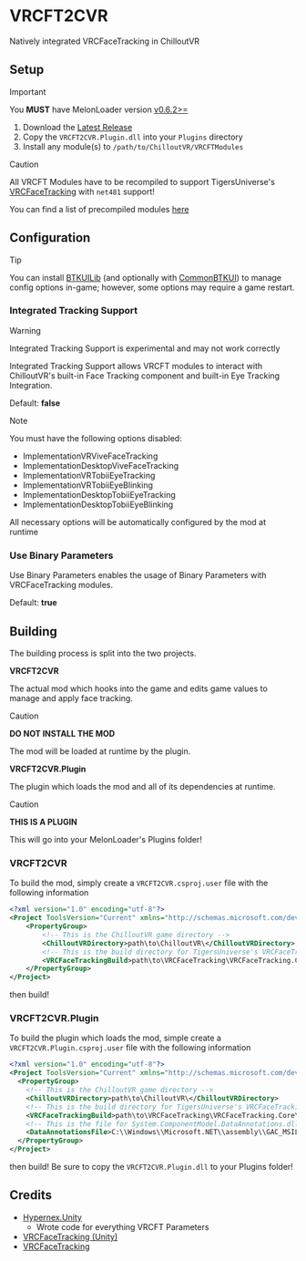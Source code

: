 # VRCFT2CVR
Natively integrated VRCFaceTracking in ChilloutVR

## Setup

> [!IMPORTANT]
> 
> You **MUST** have MelonLoader version [v0.6.2>=](https://github.com/LavaGang/MelonLoader/releases/latest)

1. Download the [Latest Release](https://github.com/200Tigersbloxed/VRCFT2CVR/releases/latest/download/VRCFT2CVR.Plugin.dll)
2. Copy the `VRCFT2CVR.Plugin.dll` into your `Plugins` directory
3. Install any module(s) to `/path/to/ChilloutVR/VRCFTModules`

> [!CAUTION]
> 
> All VRCFT Modules have to be recompiled to support TigersUniverse's [VRCFaceTracking](https://github.com/TigersUniverse/VRCFaceTracking) with `net481` support!
> 
> You can find a list of precompiled modules [here](https://github.com/TigersUniverse/VRCFaceTracking?tab=readme-ov-file#-external-modules)

## Configuration

> [!TIP]
> 
> You can install [BTKUILib](https://github.com/BTK-Development/BTKUILib) (and optionally with [CommonBTKUI](https://github.com/dakyneko/DakyModsCVR/tree/master/CommonBTKUI)) to manage config options in-game; however, some options may require a game restart.

### Integrated Tracking Support

> [!WARNING]  
>
> Integrated Tracking Support is experimental and may not work correctly

Integrated Tracking Support allows VRCFT modules to interact with ChilloutVR's built-in Face Tracking component and built-in Eye Tracking Integration.

Default: **false**

> [!NOTE]  
>
> You must have the following options disabled:
>  + ImplementationVRViveFaceTracking
>  + ImplementationDesktopViveFaceTracking
>  + ImplementationVRTobiiEyeTracking
>  + ImplementationVRTobiiEyeBlinking
>  + ImplementationDesktopTobiiEyeTracking
>  + ImplementationDesktopTobiiEyeBlinking
>
> All necessary options will be automatically configured by the mod at runtime

### Use Binary Parameters

Use Binary Parameters enables the usage of Binary Parameters with VRCFaceTracking modules.

Default: **true**

## Building

The building process is split into the two projects.

**VRCFT2CVR**

The actual mod which hooks into the game and edits game values to manage and apply face tracking.

> [!CAUTION]
> 
> **DO NOT INSTALL THE MOD**
> 
> The mod will be loaded at runtime by the plugin.

**VRCFT2CVR.Plugin**

The plugin which loads the mod and all of its dependencies at runtime.

> [!CAUTION]
> 
> **THIS IS A PLUGIN**
>
> This will go into your MelonLoader's Plugins folder!

### VRCFT2CVR

To build the mod, simply create a `VRCFT2CVR.csproj.user` file with the following information

```xml
<?xml version="1.0" encoding="utf-8"?>
<Project ToolsVersion="Current" xmlns="http://schemas.microsoft.com/developer/msbuild/2003">
    <PropertyGroup>
        <!-- This is the ChilloutVR game directory -->
        <ChilloutVRDirectory>path\to\ChilloutVR\</ChilloutVRDirectory>
        <!-- This is the build directory for TigersUniverse's VRCFaceTracking -->
        <VRCFaceTrackingBuild>path\to\VRCFaceTracking\VRCFaceTracking.Core\bin\Release\net481\</VRCFaceTrackingBuild>
    </PropertyGroup>
</Project>
```

then build!

### VRCFT2CVR.Plugin

To build the plugin which loads the mod, simple create a `VRCFT2CVR.Plugin.csproj.user` file with the following information

```xml
<?xml version="1.0" encoding="utf-8"?>
<Project ToolsVersion="Current" xmlns="http://schemas.microsoft.com/developer/msbuild/2003">
  <PropertyGroup>
    <!-- This is the ChilloutVR game directory -->
    <ChilloutVRDirectory>path\to\ChilloutVR\</ChilloutVRDirectory>
    <!-- This is the build directory for TigersUniverse's VRCFaceTracking -->
    <VRCFaceTrackingBuild>path\to\VRCFaceTracking\VRCFaceTracking.Core\bin\Release\net481\</VRCFaceTrackingBuild>
    <!-- This is the file for System.ComponentModel.DataAnnotations.dll, a dependency of VRCFaceTracking -->
    <DataAnnotationsFile>C:\\Windows\\Microsoft.NET\\assembly\\GAC_MSIL\\System.ComponentModel.DataAnnotations\\v4.0_4.0.0.0__31bf3856ad364e35\\System.ComponentModel.DataAnnotations.dll</DataAnnotationsFile>
  </PropertyGroup>
</Project>
```

then build! Be sure to copy the `VRCFT2CVR.Plugin.dll` to your Plugins folder!

## Credits

+ [Hypernex.Unity](https://github.com/TigersUniverse/Hypernex.Unity)
  + Wrote code for everything VRCFT Parameters
+ [VRCFaceTracking (Unity)](https://github.com/TigersUniverse/VRCFaceTracking)
+ [VRCFaceTracking](https://github.com/benaclejames/VRCFaceTracking)